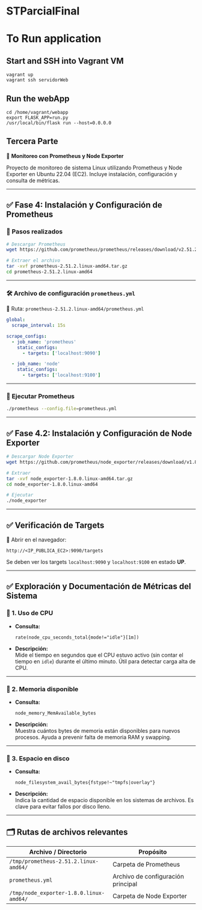 # STParcialFinal
# To Run application

## Start and SSH into Vagrant VM 

```
vagrant up
vagrant ssh servidorWeb
```

## Run the webApp

```
cd /home/vagrant/webapp
export FLASK_APP=run.py
/usr/local/bin/flask run --host=0.0.0.0
```
## Tercera Parte  
📡 **Monitoreo con Prometheus y Node Exporter**

Proyecto de monitoreo de sistema Linux utilizando Prometheus y Node Exporter en Ubuntu 22.04 (EC2). Incluye instalación, configuración y consulta de métricas.

---

## ✅ Fase 4: Instalación y Configuración de Prometheus

### 🔧 Pasos realizados

```bash
# Descargar Prometheus
wget https://github.com/prometheus/prometheus/releases/download/v2.51.2/prometheus-2.51.2.linux-amd64.tar.gz

# Extraer el archivo
tar -xvf prometheus-2.51.2.linux-amd64.tar.gz
cd prometheus-2.51.2.linux-amd64
```

---

### 🛠️ Archivo de configuración `prometheus.yml`  
📂 Ruta: `prometheus-2.51.2.linux-amd64/prometheus.yml`

```yaml
global:
  scrape_interval: 15s

scrape_configs:
  - job_name: 'prometheus'
    static_configs:
      - targets: ['localhost:9090']

  - job_name: 'node'
    static_configs:
      - targets: ['localhost:9100']
```

---

### 🚀 Ejecutar Prometheus

```bash
./prometheus --config.file=prometheus.yml
```

---

## ✅ Fase 4.2: Instalación y Configuración de Node Exporter

```bash
# Descargar Node Exporter
wget https://github.com/prometheus/node_exporter/releases/download/v1.8.0/node_exporter-1.8.0.linux-amd64.tar.gz

# Extraer
tar -xvf node_exporter-1.8.0.linux-amd64.tar.gz
cd node_exporter-1.8.0.linux-amd64

# Ejecutar
./node_exporter
```

---

## ✅ Verificación de Targets

📍 Abrir en el navegador:

```
http://<IP_PUBLICA_EC2>:9090/targets
```

Se deben ver los targets `localhost:9090` y `localhost:9100` en estado **UP**.

---

## ✅ Exploración y Documentación de Métricas del Sistema

### 🔎 1. Uso de CPU

- **Consulta:**
  ```promql
  rate(node_cpu_seconds_total{mode!="idle"}[1m])
  ```

- **Descripción:**  
  Mide el tiempo en segundos que el CPU estuvo activo (sin contar el tiempo en `idle`) durante el último minuto. Útil para detectar carga alta de CPU.

---

### 🔎 2. Memoria disponible

- **Consulta:**
  ```promql
  node_memory_MemAvailable_bytes
  ```

- **Descripción:**  
  Muestra cuántos bytes de memoria están disponibles para nuevos procesos. Ayuda a prevenir falta de memoria RAM y swapping.

---

### 🔎 3. Espacio en disco

- **Consulta:**
  ```promql
  node_filesystem_avail_bytes{fstype!~"tmpfs|overlay"}
  ```

- **Descripción:**  
  Indica la cantidad de espacio disponible en los sistemas de archivos. Es clave para evitar fallos por disco lleno.

---


## 🗂️ Rutas de archivos relevantes

| Archivo / Directorio                    | Propósito                          |
|----------------------------------------|------------------------------------|
| `/tmp/prometheus-2.51.2.linux-amd64/`   | Carpeta de Prometheus              |
| `prometheus.yml`                        | Archivo de configuración principal |
| `/tmp/node_exporter-1.8.0.linux-amd64/` | Carpeta de Node Exporter           |
